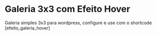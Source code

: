 <h1>Galeria 3x3 com Efeito Hover</h1>
<p>Galeria simples 3x3 para wordpress, configure e use com o shortcode [efeito_galeria_hover]</p>
